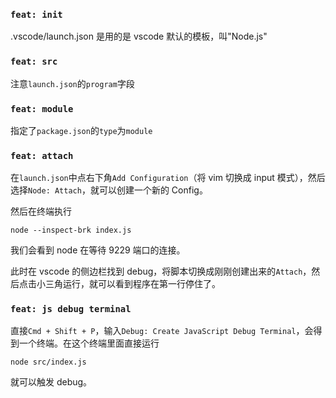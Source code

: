 ### `feat: init`

.vscode/launch.json 是用的是 vscode 默认的模板，叫"Node.js"

### `feat: src`

注意`launch.json`的`program`字段

### `feat: module`

指定了`package.json`的`type`为`module`

### `feat: attach`

在`launch.json`中点右下角`Add Configuration`（将 vim 切换成 input 模式），然后选择`Node: Attach`，就可以创建一个新的 Config。

然后在终端执行

```
node --inspect-brk index.js
```

我们会看到 node 在等待 9229 端口的连接。

此时在 vscode 的侧边栏找到 debug，将脚本切换成刚刚创建出来的`Attach`，然后点击小三角运行，就可以看到程序在第一行停住了。

### `feat: js debug terminal`

直接`Cmd + Shift + P`，输入`Debug: Create JavaScript Debug Terminal`，会得到一个终端。在这个终端里面直接运行

```
node src/index.js
```

就可以触发 debug。
